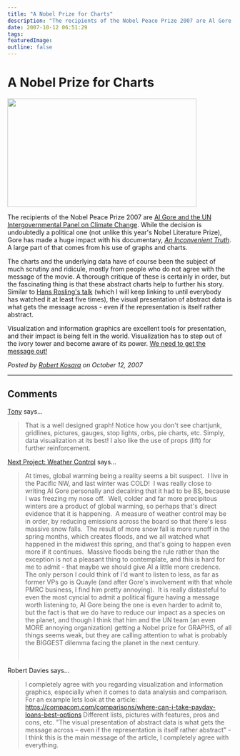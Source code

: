 ```yaml
---
title: "A Nobel Prize for Charts"
description: "The recipients of the Nobel Peace Prize 2007 are Al Gore and the UN Intergovernmental Panel on Climate Change. While the decision is undoubtedly a political one (not unlike this year's Nobel Literature Prize), Gore has made a huge impact with his documentary, An Inconvenient Truth. A large part of that comes from his use of graphs and charts."
date: 2007-10-12 06:51:29
tags: 
featuredImage:
outline: false
---
```


# A Nobel Prize for Charts

<a href="/blog/nobel-prize-for-charts.html"><img src="https://media.eagereyes.org/media/attachments/an-inconvenient-truth.jpg" border="0" width="423" height="243" /></a>

The recipients of the Nobel Peace Prize 2007 are <a href="http://www.nytimes.com/2007/10/13/world/13nobel.html">Al Gore and the UN Intergovernmental Panel on Climate Change</a>. While the decision is undoubtedly a political one (not unlike this year's Nobel Literature Prize), Gore has made a huge impact with his documentary, <em><a href="http://www.climatecrisis.net/">An Inconvenient Truth</a></em>. A large part of that comes from his use of graphs and charts.

The charts and the underlying data have of course been the subject of much scrutiny and ridicule, mostly from people who do not agree with the message of the movie. A thorough critique of these is certainly in order, but the fascinating thing is that these abstract charts help to further his story. Similar to <a href="http://video.google.com/videoplay?docid=2670820702819322251">Hans Rosling's talk</a> (which I will keep linking to until everybody has watched it at least five times), the visual presentation of abstract data is what gets the message across - even if the representation is itself rather abstract.

Visualization and information graphics are excellent tools for presentation, and their impact is being felt in the world. Visualization has to step out of the ivory tower and become aware of its power. <a href="/blog/we-need-a-world-visualization-day.html">We need to get the message out!</a>


_Posted by <a href="/about">Robert Kosara</a> on October 12, 2007_


<aside class="comments">

---
## Comments

<a href="http://supportanalytics.com/blog" rel="nofollow noopener" target="_blank">Tony</a> says…
>	That is a well designed graph!  Notice how you don't see chartjunk, gridlines, pictures, gauges, stop lights, orbs, pie charts, etc.  Simply, data visualization at its best!  I also like the use of props (lift) for further reinforcement. 

<a href="http://personalmoneystore.com/moneyblog/2009/05/09/project-weather-control/" rel="nofollow noopener" target="_blank">Next Project: Weather Control</a> says…
>	<p>At times, global warming being a reality seems a bit suspect.&nbsp; I live in the Pacific NW, and last winter was COLD!&nbsp; I was really close to writing Al Gore personally and decalring that it had to be BS, because I was freezing my nose off.&nbsp; Well, colder and far more precipitous winters are a product of global warming, so perhaps that's direct evidence that it is happening.&nbsp; A measure of weather control may be in order, by reducing emissions across the board so that there's less massive snow falls.&nbsp; The result of more snow fall is more runoff in the spring months, which creates floods, and we all watched what happened in the midwest this spring, and that's going to happen even more if it continues.&nbsp; Massive floods being the rule rather than the exception is not a pleasant thing to contemplate, and this is hard for me to admit - that maybe we should give Al a little more credence.&nbsp; The only person I could think of I'd want to listen to less, as far as former VPs go is Quayle (and after Gore's involvement with that whole PMRC business, I find him pretty annoying).&nbsp; It is really distasteful to even the most cyncial to admit a political figure having a message worth listening to, Al Gore being the one is even harder to admit to, but the fact is that we do have to reduce our impact as a species on the planet, and though I think that him and the UN team (an even MORE annoying organization) getting a Nobel prize for GRAPHS, of all things seems weak, but they are calling attention to what is probably the BIGGEST dilemma facing the planet in the next century.</p>
>	<p>&nbsp;</p>

Robert Davies says…
>	I completely agree with you regarding visualization and information graphics, especially when it comes to data analysis and comparison.
>	For an example lets look at the article:
>	https://compacom.com/comparisons/where-can-i-take-payday-loans-best-options
>	Different lists, pictures with features, pros and cons, etc. 
>	"The visual presentation of abstract data is what gets the message across – even if the representation is itself rather abstract" - I think this is the main message of the article, I completely agree with everything.

</aside>

